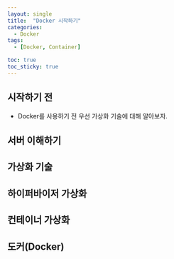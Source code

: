 ```yaml
---
layout: single
title:  "Docker 시작하기"
categories:
  - Docker
tags:
  - [Docker, Container]

toc: true
toc_sticky: true
---
```



## 시작하기 전
- Docker를 사용하기 전 우선 가상화 기술에 대해 알아보자.


## 서버 이해하기

## 가상화 기술

## 하이퍼바이저 가상화

## 컨테이너 가상화

## 도커(Docker)

